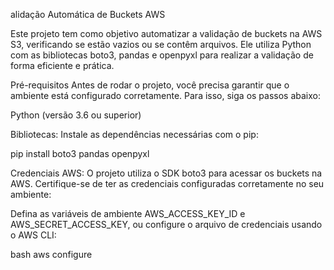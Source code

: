 alidação Automática de Buckets AWS

Este projeto tem como objetivo automatizar a validação de buckets na AWS S3, verificando se estão vazios ou se contêm arquivos. Ele utiliza Python com as bibliotecas boto3, pandas e openpyxl para realizar a validação de forma eficiente e prática.

Pré-requisitos Antes de rodar o projeto, você precisa garantir que o ambiente está configurado corretamente. Para isso, siga os passos abaixo:

Python (versão 3.6 ou superior)

Bibliotecas: Instale as dependências necessárias com o pip:

pip install boto3 pandas openpyxl

Credenciais AWS: O projeto utiliza o SDK boto3 para acessar os buckets na AWS. Certifique-se de ter as credenciais configuradas corretamente no seu ambiente:

Defina as variáveis de ambiente AWS_ACCESS_KEY_ID e AWS_SECRET_ACCESS_KEY, ou configure o arquivo de credenciais usando o AWS CLI:

bash aws configure
